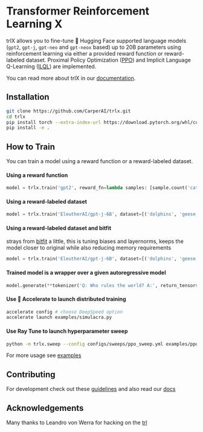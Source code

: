 [docs-image]: https://readthedocs.org/projects/trlX/badge/?version=latest
[docs-url]: https://trlX.readthedocs.io/en/latest/?badge=latest

# Transformer Reinforcement Learning X

trlX allows you to fine-tune 🤗 Hugging Face supported language models (`gpt2`, `gpt-j`, `gpt-neo` and `gpt-neox` based) up to 20B parameters using reinforcement learning via either a provided reward function or reward-labeled dataset. Proximal Policy Optimization ([PPO](https://arxiv.org/pdf/1909.08593.pdf)) and Implicit Language Q-Learning ([ILQL](https://sea-snell.github.io/ILQL_site/)) are implemented.

You can read more about trlX in our [documentation](https://trlX.readthedocs.io).

## Installation
```bash
git clone https://github.com/CarperAI/trlx.git
cd trlx
pip install torch --extra-index-url https://download.pytorch.org/whl/cu116 # for cuda
pip install -e .
```

## How to Train
You can train a model using a reward function or a reward-labeled dataset.

#### Using a reward function
```python
model = trlx.train('gpt2', reward_fn=lambda samples: [sample.count('cats') for sample in samples])
```
#### Using a reward-labeled dataset
```python
model = trlx.train('EleutherAI/gpt-j-6B', dataset=[('dolphins', 'geese'), (1.0, 100.0)])
```

#### Using a reward-labeled dataset and bitfit
strays from [bitfit](https://arxiv.org/abs/2106.10199) a little, this is tuning biases and layernorms, keeps the model closer to original while also reducing memory requirements
```python
model = trlx.train('EleutherAI/gpt-j-6B', dataset=[('dolphins', 'geese'), (1.0, 100.0)], bitfit=True)
```

#### Trained model is a wrapper over a given autoregressive model
```python
model.generate(**tokenizer('Q: Who rules the world? A:', return_tensors='pt'), do_sample=True)
```

#### Use 🤗 Accelerate to launch distributed training

```bash
accelerate config # choose DeepSpeed option
accelerate launch examples/simulacra.py
```

#### Use Ray Tune to launch hyperparameter sweep
```bash
python -m trlx.sweep --config configs/sweeps/ppo_sweep.yml examples/ppo_sentiments.py
```

For more usage see [examples](./examples)

## Contributing

For development check out these [guidelines](./CONTRIBUTING.md)
and also read our [docs](https://trlX.readthedocs.io)

## Acknowledgements

Many thanks to Leandro von Werra for hacking on the [trl](https://github.com/lvwerra/trl/)
